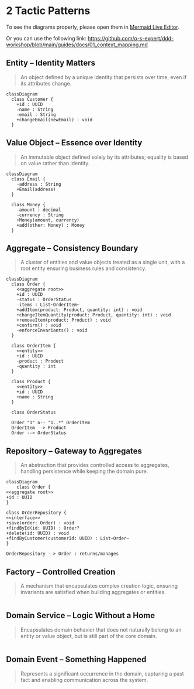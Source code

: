 # 2 Tactic Patterns

To see the diagrams properly, please open them in [Mermaid Live Editor](https://mermaid-js.github.io/mermaid-live-editor).

Or you can use the following link: https://github.com/o-s-expert/ddd-workshop/blob/main/guides/docs/01_context_mapping.md

## Entity – Identity Matters

> An object defined by a unique identity that persists over time, even if its attributes change.

```mermaid
classDiagram
  class Customer {
    +id : UUID
    -name : String
    -email : String
    +changeEmail(newEmail) : void
  }
```


## Value Object – Essence over Identity

> An immutable object defined solely by its attributes; equality is based on value rather than identity.

```mermaid
classDiagram
  class Email {
    -address : String
    +Email(address)
  }

  class Money {
    -amount : decimal
    -currency : String
    +Money(amount, currency)
    +add(other: Money) : Money
  }
```

## Aggregate – Consistency Boundary

> A cluster of entities and value objects treated as a single unit, with a root entity ensuring business rules and consistency.

```mermaid
classDiagram
  class Order {
    <<aggregate root>>
    +id : UUID
    -status : OrderStatus
    -items : List~OrderItem~
    +addItem(product: Product, quantity: int) : void
    +changeItemQuantity(product: Product, quantity: int) : void
    +removeItem(product: Product) : void
    +confirm() : void
    -enforceInvariants() : void
  }

  class OrderItem {
    <<entity>>
    +id : UUID
    -product : Product
    -quantity : int
  }

  class Product {
    <<entity>>
    +id : UUID
    +name : String
  }

  class OrderStatus

  Order "1" o-- "1..*" OrderItem
  OrderItem --> Product
  Order --> OrderStatus

```

## Repository – Gateway to Aggregates

> An abstraction that provides controlled access to aggregates, handling persistence while keeping the domain pure.

```mermaid
classDiagram
    class Order {
<<aggregate root>>
+id : UUID
}

class OrderRepository {
<<interface>>
+save(order: Order) : void
+findById(id: UUID) : Order?
+delete(id: UUID) : void
+findByCustomer(customerId: UUID) : List~Order~
}

OrderRepository --> Order : returns/manages

```


## Factory – Controlled Creation

> A mechanism that encapsulates complex creation logic, ensuring invariants are satisfied when building aggregates or entities.

```mermaid

```

## Domain Service – Logic Without a Home

> Encapsulates domain behavior that does not naturally belong to an entity or value object, but is still part of the core domain.

```mermaid

```

## Domain Event – Something Happened

> Represents a significant occurrence in the domain, capturing a past fact and enabling communication across the system.

```mermaid

```

